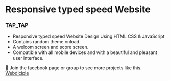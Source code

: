 # Responsive typed speed Website
### TAP_TAP

- Responsive typed speed Website Design Using HTML CSS & JavaScript
- Contains random theme onload.
- A welcom screen and score screen.
- Compatible with all mobile devices and with a beautiful and pleasant user interface.

💙 Join the facebook page or group to see more projects like this. [Webdiciple](https://www.facebook.com/@Webdiciple)
